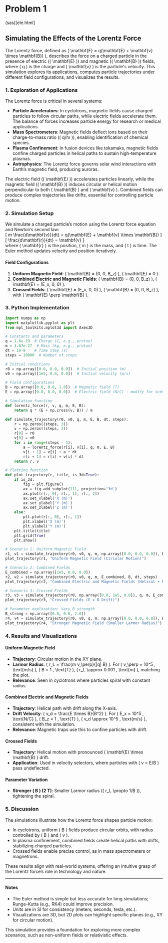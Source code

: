 # Problem 1
(sas)[ele.html]
## Simulating the Effects of the Lorentz Force

The Lorentz force, defined as \( \mathbf{F} = q(\mathbf{E} + \mathbf{v} \times \mathbf{B}) \), describes the force on a charged particle in the presence of electric (\( \mathbf{E} \)) and magnetic (\( \mathbf{B} \)) fields, where \( q \) is the charge and \( \mathbf{v} \) is the particle's velocity. This simulation explores its applications, computes particle trajectories under different field configurations, and visualizes the results.

### 1. Exploration of Applications

The Lorentz force is critical in several systems:
- **Particle Accelerators**: In cyclotrons, magnetic fields cause charged particles to follow circular paths, while electric fields accelerate them. The balance of forces increases particle energy for research or medical applications.
- **Mass Spectrometers**: Magnetic fields deflect ions based on their charge-to-mass ratio (\( q/m \)), enabling identification of chemical species.
- **Plasma Confinement**: In fusion devices like tokamaks, magnetic fields confine charged particles in helical paths to sustain high-temperature plasmas.
- **Astrophysics**: The Lorentz force governs solar wind interactions with Earth’s magnetic field, producing auroras.

The electric field (\( \mathbf{E} \)) accelerates particles linearly, while the magnetic field (\( \mathbf{B} \)) induces circular or helical motion perpendicular to both \( \mathbf{B} \) and \( \mathbf{v} \). Combined fields can produce complex trajectories like drifts, essential for controlling particle motion.

### 2. Simulation Setup

We simulate a charged particle’s motion using the Lorentz force equation and Newton’s second law:  
\[ m \frac{d\mathbf{v}}{dt} = q(\mathbf{E} + \mathbf{v} \times \mathbf{B}) \]  
\[ \frac{d\mathbf{r}}{dt} = \mathbf{v} \]  
where \( \mathbf{r} \) is the position, \( m \) is the mass, and \( t \) is time. The Euler method updates velocity and position iteratively.

#### Field Configurations
1. **Uniform Magnetic Field**: \( \mathbf{B} = (0, 0, B_z) \), \( \mathbf{E} = 0 \).
2. **Combined Electric and Magnetic Fields**: \( \mathbf{B} = (0, 0, B_z) \), \( \mathbf{E} = (E_x, 0, 0) \).
3. **Crossed Fields**: \( \mathbf{E} = (E_x, 0, 0) \), \( \mathbf{B} = (0, 0, B_z) \), with \( \mathbf{E} \perp \mathbf{B} \).

### 3. Python Implementation

```python
import numpy as np
import matplotlib.pyplot as plt
from mpl_toolkits.mplot3d import Axes3D

# Constants and parameters
q = 1.6e-19  # Charge (C, e.g., proton)
m = 1.67e-27  # Mass (kg, e.g., proton)
dt = 1e-9    # Time step (s)
steps = 10000  # Number of steps

# Initial conditions
r0 = np.array([0.0, 0.0, 0.0])  # Initial position (m)
v0 = np.array([1e5, 0.0, 0.0])  # Initial velocity (m/s)

# Field configurations
B = np.array([0.0, 0.0, 1.0])  # Magnetic field (T)
E = np.array([0.0, 0.0, 0.0])  # Electric field (N/C) - modify for scenarios

# Simulation function
def lorentz_force(r, v, q, m, E, B):
    return q * (E + np.cross(v, B)) / m

def simulate_trajectory(r0, v0, q, m, E, B, dt, steps):
    r = np.zeros((steps, 3))
    v = np.zeros((steps, 3))
    r[0] = r0
    v[0] = v0
    for i in range(steps - 1):
        a = lorentz_force(r[i], v[i], q, m, E, B)
        v[i + 1] = v[i] + a * dt
        r[i + 1] = r[i] + v[i] * dt
    return r, v

# Plotting function
def plot_trajectory(r, title, is_3d=True):
    if is_3d:
        fig = plt.figure()
        ax = fig.add_subplot(111, projection='3d')
        ax.plot(r[:, 0], r[:, 1], r[:, 2])
        ax.set_xlabel('X (m)')
        ax.set_ylabel('Y (m)')
        ax.set_zlabel('Z (m)')
    else:
        plt.plot(r[:, 0], r[:, 1])
        plt.xlabel('X (m)')
        plt.ylabel('Y (m)')
    plt.title(title)
    plt.grid(True)
    plt.show()

# Scenario 1: Uniform Magnetic Field
r1, v1 = simulate_trajectory(r0, v0, q, m, np.array([0.0, 0.0, 0.0]), B, dt, steps)
plot_trajectory(r1, "Uniform Magnetic Field (Circular Motion)")

# Scenario 2: Combined Fields
E_combined = np.array([1e5, 0.0, 0.0])
r2, v2 = simulate_trajectory(r0, v0, q, m, E_combined, B, dt, steps)
plot_trajectory(r2, "Combined Electric and Magnetic Fields (Helical + Drift)")

# Scenario 3: Crossed Fields
r3, v3 = simulate_trajectory(r0, np.array([0.0, 1e5, 0.0]), q, m, E_combined, B, dt, steps)
plot_trajectory(r3, "Crossed Fields (E x B Drift)")

# Parameter exploration: Vary B strength
B_strong = np.array([0.0, 0.0, 2.0])
r4, v4 = simulate_trajectory(r0, v0, q, m, np.array([0.0, 0.0, 0.0]), B_strong, dt, steps)
plot_trajectory(r4, "Stronger Magnetic Field (Smaller Larmor Radius)")
```

### 4. Results and Visualizations

#### Uniform Magnetic Field
- **Trajectory**: Circular motion in the XY plane.
- **Larmor Radius**: \( r_L = \frac{m v_\perp}{|q| B} \). For \( v_\perp = 10^5 \, \text{m/s} \), \( B = 1 \, \text{T} \), \( r_L \approx 0.001 \, \text{m} \), matching the plot.
- **Relevance**: Seen in cyclotrons where particles spiral with constant radius.

#### Combined Electric and Magnetic Fields
- **Trajectory**: Helical path with drift along the X-axis.
- **Drift Velocity**: \( v_d = \frac{E \times B}{B^2} \). For \( E_x = 10^5 \, \text{N/C} \), \( B_z = 1 \, \text{T} \), \( v_d \approx 10^5 \, \text{m/s} \), consistent with the simulation.
- **Relevance**: Magnetic traps use this to confine particles with drift.

#### Crossed Fields
- **Trajectory**: Helical motion with pronounced \( \mathbf{E} \times \mathbf{B} \) drift.
- **Application**: Used in velocity selectors, where particles with \( v = E/B \) pass undeflected.

#### Parameter Variation
- **Stronger \( B \) (2 T)**: Smaller Larmor radius (\( r_L \propto 1/B \)), tightening the spiral.

### 5. Discussion

The simulations illustrate how the Lorentz force shapes particle motion:
- In cyclotrons, uniform \( B \) fields produce circular orbits, with radius controlled by \( B \) and \( v \).
- In plasma confinement, combined fields create helical paths with drifts, stabilizing charged particles.
- Crossed fields enable precise control, as in mass spectrometers or magnetrons.

These results align with real-world systems, offering an intuitive grasp of the Lorentz force’s role in technology and nature.

---

#### Notes
- The Euler method is simple but less accurate for long simulations; Runge-Kutta (e.g., RK4) could improve precision.
- Units are in SI for consistency (meters, seconds, tesla, etc.).
- Visualizations are 3D, but 2D plots can highlight specific planes (e.g., XY for circular motion).

This simulation provides a foundation for exploring more complex scenarios, such as non-uniform fields or relativistic effects.
